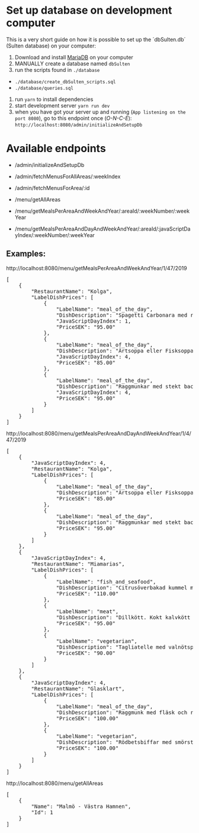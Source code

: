 # Set up database on development computer

This is a very short guide on how it is possible to set up the ´dbSulten.db´ (Sulten database) on your computer:

1. Download and install [MariaDB](https://mariadb.org/download/) on your computer
1. MANUALLY create a database named `dbSulten`
1. run the scripts found in `./database`
* `./database/create_dbSulten_scripts.sql`
* `./database/queries.sql`
1. run `yarn` to install dependencies
1. start development server `yarn run dev`
1. when you have got your server up and running (`App listening on the port 8080`), go to this endpoint once (*O-N-C-E*): `http://localhost:8080/admin/initializeAndSetupDb`

# Available endpoints

+ /admin/initializeAndSetupDb
+ /admin/fetchMenusForAllAreas/:weekIndex
+ /admin/fetchMenusForArea/:id

+ /menu/getAllAreas
+ /menu/getMealsPerAreaAndWeekAndYear/:areaId/:weekNumber/:weekYear
+ /menu/getMealsPerAreaAndDayAndWeekAndYear/:areaId/:javaScriptDayIndex/:weekNumber/:weekYear

## Examples:
http://localhost:8080/menu/getMealsPerAreaAndWeekAndYear/1/47/2019
<pre>[
    {
        "RestaurantName": "Kolga",
        "LabelDishPrices": [
            {
                "LabelName": "meal_of_the_day",
                "DishDescription": "Spagetti Carbonara med riven ost",
                "JavaScriptDayIndex": 1,
                "PriceSEK": "95.00"
            },
            {
                "LabelName": "meal_of_the_day",
                "DishDescription": "Ärtsoppa eller Fisksoppa, pannkakor med sylt och grädde",
                "JavaScriptDayIndex": 4,
                "PriceSEK": "85.00"
            },
            {
                "LabelName": "meal_of_the_day",
                "DishDescription": "Raggmunkar med stekt bacon och lingon",
                "JavaScriptDayIndex": 4,
                "PriceSEK": "95.00"
            }
        ]
    }
]</pre>

http://localhost:8080/menu/getMealsPerAreaAndDayAndWeekAndYear/1/4/47/2019
<pre>[
    {
        "JavaScriptDayIndex": 4,
        "RestaurantName": "Kolga",
        "LabelDishPrices": [
            {
                "LabelName": "meal_of_the_day",
                "DishDescription": "Ärtsoppa eller Fisksoppa, pannkakor med sylt och grädde",
                "PriceSEK": "85.00"
            },
            {
                "LabelName": "meal_of_the_day",
                "DishDescription": "Raggmunkar med stekt bacon och lingon",
                "PriceSEK": "95.00"
            }
        ]
    },
    {
        "JavaScriptDayIndex": 4,
        "RestaurantName": "Miamarias",
        "LabelDishPrices": [
            {
                "LabelName": "fish_and_seafood",
                "DishDescription": "Citrusöverbakad kummel med soja- och ingefärssmör, savojkål.",
                "PriceSEK": "110.00"
            },
            {
                "LabelName": "meat",
                "DishDescription": "Dillkött. Kokt kalvkött i sötsyrlig dillsås, picklad morot, kokt potatis och pepparrotskräm.",
                "PriceSEK": "95.00"
            },
            {
                "LabelName": "vegetarian",
                "DishDescription": "Tagliatelle med valnötspesto, mozzarella och rostad tomat.",
                "PriceSEK": "90.00"
            }
        ]
    },
    {
        "JavaScriptDayIndex": 4,
        "RestaurantName": "Glasklart",
        "LabelDishPrices": [
            {
                "LabelName": "meal_of_the_day",
                "DishDescription": "Raggmunk med fläsk och rårörda lingon alt. Bruna bönor med fläsk",
                "PriceSEK": "100.00"
            },
            {
                "LabelName": "vegetarian",
                "DishDescription": "Rödbetsbiffar med smörstekt savoykål, rostad potatis och fetaostcreme",
                "PriceSEK": "100.00"
            }
        ]
    }
]</pre>

http://localhost:8080/menu/getAllAreas
<pre>[
    {
        "Name": "Malmö - Västra Hamnen",
        "Id": 1
    }
]</pre>

